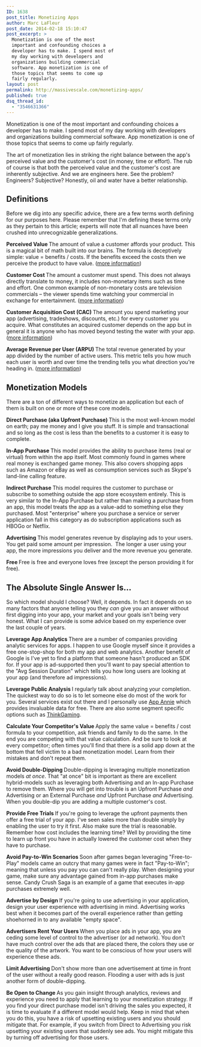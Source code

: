 ```yaml
---
ID: 1638
post_title: Monetizing Apps
author: Marc LaFleur
post_date: 2014-02-18 15:10:47
post_excerpt: >
  Monetization is one of the most
  important and confounding choices a
  developer has to make. I spend most of
  my day working with developers and
  organizations building commercial
  software. App monetization is one of
  those topics that seems to come up
  fairly regularly.
layout: post
permalink: http://massivescale.com/monetizing-apps/
published: true
dsq_thread_id:
  - "3546631366"
---
```

Monetization is one of the most important and confounding choices a developer has to make. I spend most of my day working with developers and organizations building commercial software. App monetization is one of those topics that seems to come up fairly regularly.

The art of monetization lies in striking the right balance between the app's perceived value and the customer's cost (in money, time or effort). The rub of course is that both the perceived value and the customer's cost are inherently subjective. And we are engineers here. See the problem? Engineers? Subjective? Honestly, oil and water have a better relationship.

<h2>Definitions</h2>

Before we dig into any specific advice, there are a few terms worth defining for our purposes here. Please remember that I'm defining these terms only as they pertain to this article; experts will note that all nuances have been crushed into unrecognizable generalizations.

<strong>Perceived Value
</strong>The amount of value a customer affords your product. This is a magical bit of math built into our brains. The formula is deceptively simple: value = benefits / costs. If the benefits exceed the costs then we perceive the product to have value. (<a href="http://en.wikipedia.org/wiki/Value_(marketing)" target="_blank">more information</a>)

<strong>Customer Cost
</strong>The amount a customer must spend. This does not always directly translate to money, it includes non-monetary items such as time and effort. One common example of non-monetary costs are television commercials – the viewer spends time watching your commercial in exchange for entertainment. (<a href="http://en.wikipedia.org/wiki/Customer_Cost" target="_blank">more information</a>)

<strong>Customer Acquisition Cost (CAC)
</strong>The amount you spend marketing your app (advertising, tradeshows, discounts, etc.) for every customer you acquire. What constitutes an acquired customer depends on the app but in general it is anyone who has moved beyond testing the water with your app. (<a href="http://en.wikipedia.org/wiki/Customer_acquisition_cost" target="_blank">more information</a>)

<strong>Average Revenue per User (ARPU)
</strong>The total revenue generated by your app divided by the number of active users. This metric tells you how much each user is worth and over time the trending tells you what direction you're heading in. (<a href="http://en.wikipedia.org/wiki/Average_revenue_per_user" target="_blank">more information</a>)

<h2>Monetization Models</h2>

There are a ton of different ways to monetize an application but each of them is built on one or more of these core models.

<strong>Direct Purchase (aka Upfront Purchase)
</strong>This is the most well-known model on earth; pay me money and I give you stuff. It is simple and transactional and so long as the cost is less than the benefits to a customer it is easy to complete.

<strong>In-App Purchase
</strong>This model provides the ability to purchase items (real or virtual) from within the app itself. Most commonly found in games where real money is exchanged game money. This also covers shopping apps such as Amazon or eBay as well as consumption services such as Skype's land-line calling feature.

<strong>Indirect Purchase
</strong>This model requires the customer to purchase or subscribe to something outside the app store ecosystem entirely. This is very similar to the In-App Purchase but rather than making a purchase from an app, this model treats the app as a value-add to something else they purchased. Most "enterprise" where you purchase a service or server application fall in this category as do subscription applications such as HBOGo or Netflix.

<strong>Advertising
</strong>This model generates revenue by displaying ads to your users. You get paid some amount per impression.  The longer a user using your app, the more impressions you deliver and the more revenue you generate.

<strong>Free
</strong>Free is free and everyone loves free (except the person providing it for free).

<h2>The Absolute Single Answer Is…</h2>

So which model should I choose? Well, it depends. In fact it depends on so many factors that anyone telling you they <em>can</em> give you an answer without first digging into your app, your market and your goals isn't being very honest. What I can provide is some advice based on my experience over the last couple of years.

<strong>Leverage App Analytics
</strong>There are a number of companies providing analytic services for apps. I happen to use Google myself since it provides a free one-stop-shop for both my app and web analytics. Another benefit of Google is I've yet to find a platform that someone hasn't produced an SDK for. If your app is ad-supported then you'll want to pay special attention to the "Avg Session Duration" which tells you how long users are looking at your app (and therefore ad impressions).

<strong>Leverage Public Analysis
</strong>I regularly talk about analyzing your completion. The quickest way to do so is to let someone else do most of the work for you. Several services exist out there and I personally use <a href="http://www.appannie.com">App Annie</a> which provides invaluable data for free. There are also some segment specific options such as <a href="http://thinkgaming.com/">ThinkGaming</a>.

<strong>Calculate Your Competitor's Value
</strong>Apply the same value = benefits / cost formula to your competition, ask friends and family to do the same. In the end you are competing with that value calculation. And be sure to look at every competitor; often times you'll find that there is a solid app down at the bottom that fell victim to a bad monetization model. Learn from their mistakes and don't repeat them.

<strong>Avoid Double-Dipping
</strong>Double-dipping is leveraging multiple monetization models <em>at once</em>. That "at once" bit is important as there are excellent hybrid-models such as leveraging both Advertising and an In-app Purchase to remove them. Where you will get into trouble is an Upfront Purchase <em>and</em> Advertising or an External Purchase <em>and </em>Upfront Purchase <em>and</em> Advertising. When you double-dip you are adding a multiple customer's cost.

<strong>Provide Free Trials
</strong>If you're going to leverage the upfront payments then offer a free trial of your app. I've seen sales more than double simply by enabling the user to try it first. Also make sure the trial is reasonable. Remember how cost includes the learning time? Well by providing the time to learn up front you have in actually lowered the customer cost when they have to purchase.

<strong>Avoid Pay-to-Win Scenarios
</strong>Soon after games began leveraging "Free-to-Play" models came an outcry that many games were in fact "Pay-to-Win"; meaning that unless you pay you can can't really play. When designing your game, make sure any advantage gained from in-app purchases make sense. Candy Crush Saga is an example of a game that executes in-app purchases extremely well. <strong>
</strong>

<strong>Advertise by Design
</strong>If you're going to use advertising in your application, design your user experience with advertising in mind. Advertising works best when it becomes part of the overall experience rather than getting shoehorned in to any available "empty space".

<strong>Advertisers Rent Your Users
</strong>When you place ads in your app, you are ceding some level of control to the advertiser (or ad network). You don't have much control over the ads that are placed there, the colors they use or the quality of the artwork. You want to be conscious of how your users will experience these ads.

<strong>Limit Advertising
</strong>Don't show more than one advertisement at time in front of the user without a really good reason. Flooding a user with ads is just another form of double-dipping.

<strong>Be Open to Change
</strong>As you gain insight through analytics, reviews and experience you need to apply that learning to your monetization strategy. If you find your direct purchase model isn't driving the sales you expected, it is time to evaluate if a different model would help. Keep in mind that when you do this, you have a risk of upsetting existing users and you should mitigate that. For example, if you switch from Direct to Advertising you risk upsetting your existing users that suddenly see ads. You might mitigate this by turning off advertising for those users.